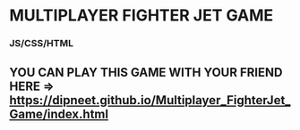 
# MULTIPLAYER FIGHTER JET GAME 

### JS/CSS/HTML

## YOU CAN PLAY THIS GAME WITH YOUR FRIEND HERE => https://dipneet.github.io/Multiplayer_FighterJet_Game/index.html
